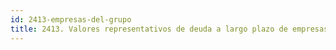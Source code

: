 ```yaml
---
id: 2413-empresas-del-grupo
title: 2413. Valores representativos de deuda a largo plazo de empresas del grupo
---
```

